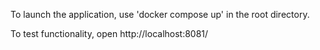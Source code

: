To launch the application, use 'docker compose up' in the root directory.

To test functionality, open http://localhost:8081/